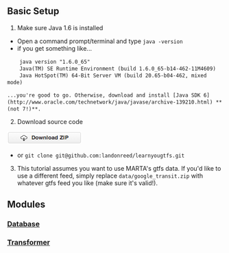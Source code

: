 ## Basic Setup

1. Make sure Java 1.6 is installed
  * Open a command prompt/terminal and type `java -version`
  * if you get something like...
  ```
      java version "1.6.0_65"
	  Java(TM) SE Runtime Environment (build 1.6.0_65-b14-462-11M4609)
	  Java HotSpot(TM) 64-Bit Server VM (build 20.65-b04-462, mixed mode)
  ```
    ...you're good to go. Otherwise, download and install [Java SDK 6](http://www.oracle.com/technetwork/java/javase/archive-139210.html) **(not 7!)**.

2. Download source code

  [![alt text](zip.png "Download this repository as a zip file")](https://github.com/landonreed/learnyougtfs/archive/master.zip)
  * or `git clone git@github.com:landonreed/learnyougtfs.git`

3. This tutorial assumes you want to use MARTA's gtfs data.  If you'd like to use a different feed, simply replace `data/google_transit.zip` with whatever gtfs feed you like (make sure it's valid!).

## Modules

### [Database](database)

### [Transformer](transformer)

